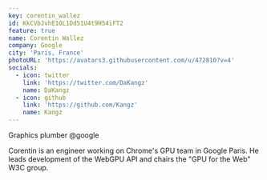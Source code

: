 ```yaml
---
key: corentin_wallez
id: KkCVbJvhE1OL1Dd51U4t9H54iFT2
feature: true
name: Corentin Wallez
company: Google
city: 'Paris, France'
photoURL: 'https://avatars3.githubusercontent.com/u/472810?v=4'
socials:
  - icon: twitter
    link: 'https://twitter.com/DaKangz'
    name: DaKangz
  - icon: github
    link: 'https://github.com/Kangz'
    name: Kangz
---
```

Graphics plumber @google

Corentin is an engineer working on Chrome's GPU team in Google Paris. 
He leads development of the WebGPU API and chairs the "GPU for the Web" W3C group.